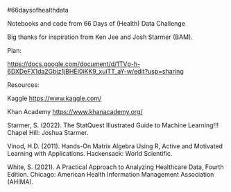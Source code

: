 \#66daysofhealthdata

Notebooks and code from 66 Days of (Health) Data Challenge

Big thanks for inspiration from Ken Jee and Josh Starmer (BAM). 

Plan:

https://docs.google.com/document/d/1TVp-h-6DXDeFX1da2Gbjz1jBHEI0iKK9_xuiTT_aY-w/edit?usp=sharing

Resources: 

Kaggle https://www.kaggle.com/

Khan Academy https://www.khanacademy.org/

Starmer, S. (2022).  The StatQuest Illustrated Guide to Machine Learning!!! Chapel Hill: Joshua Starmer.

Vinod, H.D. (2011).  Hands-On Matrix Algebra Using R, Active and Motivated Learning with Applications.  Hackensack: World Scientific.

White, S. (2021).  A Practical Approach to Analyzing Healthcare Data, Fourth Edition.  Chicago: American Health Information Management Association (AHIMA).  

